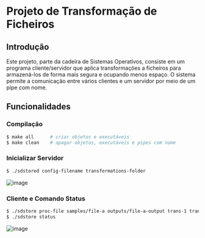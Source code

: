 # Projeto de Transformação de Ficheiros

## Introdução
Este projeto, parte da cadeira de Sistemas Operativos, consiste em um programa cliente/servidor que aplica transformações a ficheiros para armazená-los de forma mais segura e ocupando menos espaço. O sistema permite a comunicação entre vários clientes e um servidor por meio de um pipe com nome.

## Funcionalidades

### Compilação
```bash
$ make all      # criar objetos e executáveis
$ make clean    # apagar objetos, executáveis e pipes com nome
```

### Inicializar Servidor
```bash
$ ./sdstored config-filename transformations-folder
```
![image](https://github.com/mat4rte/ProjetoSO/assets/61853172/0bfc5f1b-3dae-4f02-91e9-fce8fa28e128)

### Cliente e Comando Status
```bash
$ ./sdstore proc-file samples/file-a outputs/file-a-output trans-1 trans-2 trans-3 trans-4 trans-5 ...
$ ./sdstore status

```
![image](https://github.com/mat4rte/ProjetoSO/assets/61853172/cf9af005-c857-4145-9ffc-58e6d5863fa3)

